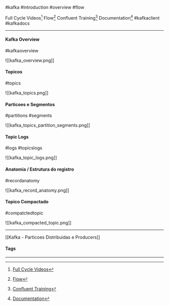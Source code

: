#kafka #introduction #overview #flow 

Full Cycle Videos[^1]
Flow[^2]
Confluent Training[^3]
Documentation[^4] #kafkaclient #kafkadocs
***

#### Kafka Overview
#kafkaoverview 

![[kafka_overview.png]]

#### Topicos
#topics 

![[kafka_topics.png]]

#### Particoes e Segmentos
#partitions #segments

![[kafka_topics_partition_segments.png]]

#### Topic Logs
#logs #topicslogs

![[kafka_topic_logs.png]]

#### Anatomia / Estrutura do registro
#recordanatomy

![[kafka_record_anatomy.png]]

#### Topico Compactado
#compatctedtopic

![[kafka_compacted_topic.png]]



***
[[Kafka - Particoes Distribuidas e Producers]]
#### Tags
***
[^1]: [Full Cycle Videos](https://www.youtube.com/playlist?list=PL5aY_NrL1rjt_AZxj11kQjiTNLGg4ZaZA)
[^2]: [Flow](https://whimsical.com/kafka-EbWjeGL3gDg9apxewMyGhB)
[^3]: [Confluent Training](https://training.confluent.io/content)
[^4]: [Documentation](https://docs.confluent.io/kafka-clients/java/current/overview.html)




